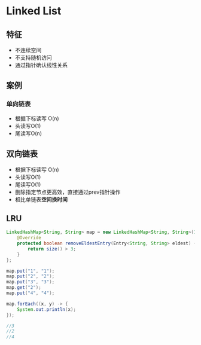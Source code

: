 # Linked List

## 特征

- 不连续空间
- 不支持随机访问
- 通过指针确认线性关系

## 案例

### 单向链表

- 根据下标读写 O(n)
- 头读写O(1)
- 尾读写O(n)

## 双向链表

- 根据下标读写 O(n)
- 头读写O(1)
- 尾读写O(1)
- 删除指定节点更高效，直接通过prev指针操作
- 相比单链表**空间换时间**

## LRU

```java
LinkedHashMap<String, String> map = new LinkedHashMap<String, String>(10, 1, true) {
    @Override
    protected boolean removeEldestEntry(Entry<String, String> eldest) {
        return size() > 3;
    }
};

map.put("1", "1");
map.put("2", "2");
map.put("3", "3");
map.get("2");
map.put("4", "4");

map.forEach((x, y) -> {
    System.out.println(x);
});

//3
//2
//4
```